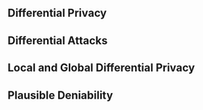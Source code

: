 ## Differential Privacy
## Differential Attacks
## Local and Global Differential Privacy
## Plausible Deniability
